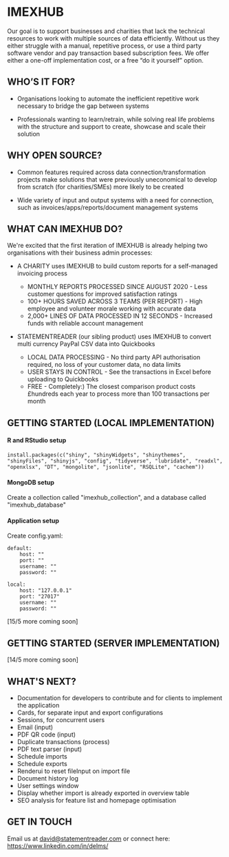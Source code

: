 # IMEXHUB
Our goal is to support businesses and charities that lack the technical resources to work with multiple sources of data efficiently. Without us they either struggle with a manual, repetitive process, or use a third party software vendor and pay transaction based subscription fees. We offer either a one-off implementation cost, or a free “do it yourself” option.


## WHO’S IT FOR?
- Organisations looking to automate the inefficient repetitive work necessary to bridge the gap between systems

- Professionals wanting to learn/retrain, while solving real life problems with the structure and support to create, showcase and scale their solution


## WHY OPEN SOURCE?
- Common features required across data connection/transformation projects make solutions that were previously uneconomical to develop from scratch (for charities/SMEs) more likely to be created

- Wide variety of input and output systems with a need for connection, such as invoices/apps/reports/document management systems


## WHAT CAN IMEXHUB DO?
We're excited that the first iteration of IMEXHUB is already helping two organisations with their business admin processes:

- A CHARITY uses IMEXHUB to build custom reports for a self-managed invoicing process
    - MONTHLY REPORTS PROCESSED SINCE AUGUST 2020 - Less customer questions for improved satisfaction ratings
    - 100+ HOURS SAVED ACROSS 3 TEAMS (PER REPORT) - High employee and volunteer morale working with accurate data
    - 2,000+ LINES OF DATA PROCESSED IN 12 SECONDS - Increased funds with reliable account management

- STATEMENTREADER (our sibling product) uses IMEXHUB to convert multi currency PayPal CSV data into Quickbooks
    - LOCAL DATA PROCESSING - No third party API authorisation required, no loss of your customer data, no data limits
    - USER STAYS IN CONTROL - See the transactions in Excel before uploading to Quickbooks
    - FREE - Completely:) The closest comparison product costs £hundreds each year to process more than 100 transactions per month


## GETTING STARTED (LOCAL IMPLEMENTATION)
#### R and RStudio setup
```
install.packages(c("shiny", "shinyWidgets", "shinythemes", "shinyFiles", "shinyjs", "config", "tidyverse", "lubridate", "readxl", "openxlsx", "DT", "mongolite", "jsonlite", "RSQLite", "cachem"))
```

#### MongoDB setup
Create a collection called "imexhub_collection", and a database called "imexhub_database"

#### Application setup
Create config.yaml:
```
default:
    host: ""
    port: ""
    username: ""
    password: ""

local:
    host: "127.0.0.1"
    port: "27017"
    username: ""
    password: ""
```
[15/5 more coming soon]


## GETTING STARTED (SERVER IMPLEMENTATION)
[14/5 more coming soon]


## WHAT'S NEXT?
- Documentation for developers to contribute and for clients to implement the application
- Cards, for separate input and export configurations
- Sessions, for concurrent users
- Email (input)
- PDF QR code (input)
- Duplicate transactions (process)
- PDF text parser (input)
- Schedule imports
- Schedule exports
- Renderui to reset fileInput on import file
- Document history log
- User settings window
- Display whether import is already exported in overview table
- SEO analysis for feature list and homepage optimisation

## GET IN TOUCH
Email us at david@statementreader.com or connect here: https://www.linkedin.com/in/delms/
